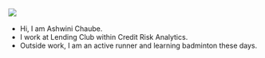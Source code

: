 ### ![](https://ga-dash.s3.amazonaws.com/production/assets/logo-9f88ae6c9c3871690e33280fcf557f33.png)
+ Hi, I am Ashwini Chaube. 
+ I work at Lending Club within Credit Risk Analytics. 
+ Outside work, I am an active runner and learning badminton these days.
